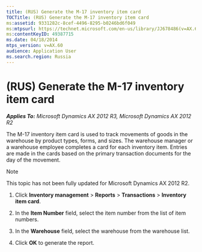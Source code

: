 ```yaml
---
title: (RUS) Generate the M-17 inventory item card
TOCTitle: (RUS) Generate the M-17 inventory item card
ms:assetid: 9331282c-8cef-4496-8295-b0246bd6f049
ms:mtpsurl: https://technet.microsoft.com/en-us/library/JJ678486(v=AX.60)
ms:contentKeyID: 49387715
ms.date: 04/18/2014
mtps_version: v=AX.60
audience: Application User
ms.search.region: Russia
---
```


# (RUS) Generate the M-17 inventory item card 


_**Applies To:** Microsoft Dynamics AX 2012 R3, Microsoft Dynamics AX 2012 R2_

The M-17 inventory item card is used to track movements of goods in the warehouse by product types, forms, and sizes. The warehouse manager or a warehouse employee completes a card for each inventory item. Entries are made in the cards based on the primary transaction documents for the day of the movement.


> [!NOTE]
> <P>This topic has not been fully updated for Microsoft Dynamics AX 2012 R2.</P>



1.  Click **Inventory management** \> **Reports** \> **Transactions** \> **Inventory item card**.

2.  In the **Item Number** field, select the item number from the list of item numbers.

3.  In the **Warehouse** field, select the warehouse from the warehouse list.

4.  Click **OK** to generate the report.

  



